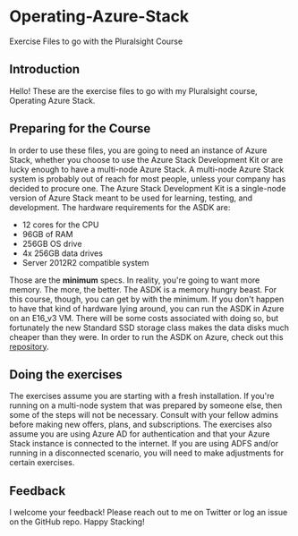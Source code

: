 # Operating-Azure-Stack

Exercise Files to go with the Pluralsight Course

## Introduction

Hello!  These are the exercise files to go with my Pluralsight course, Operating Azure Stack.  

## Preparing for the Course

In order to use these files, you are going to need an instance of Azure Stack, whether you choose to use the Azure Stack Development Kit or are lucky enough to have a multi-node Azure Stack.  A multi-node Azure Stack system is probably out of reach for most people, unless your company has decided to procure one.  The Azure Stack Development Kit is a single-node version of Azure Stack meant to be used for learning, testing, and development.  The hardware requirements for the ASDK are:

- 12 cores for the CPU
- 96GB of RAM
- 256GB OS drive
- 4x 256GB data drives
- Server 2012R2 compatible system

Those are the **minimum** specs.  In reality, you're going to want more memory.  The more, the better.  The ASDK is a memory hungry beast.  For this course, though, you can get by with the minimum.  If you don't happen to have that kind of hardware lying around, you can run the ASDK in Azure on an E16_v3 VM.  There will be some costs associated with doing so, but fortunately the new Standard SSD storage class makes the data disks much cheaper than they were.  In order to run the ASDK on Azure, check out this [repository](https://github.com/yagmurs/AzureStack-VM-PoC).

## Doing the exercises

The exercises assume you are starting with a fresh installation.  If you're running on a multi-node system that was prepared by someone else, then some of the steps will not be necessary.  Consult with your fellow admins before making new offers, plans, and subscriptions.  The exercises also assume you are using Azure AD for authentication and that your Azure Stack instance is connected to the internet.  If you are using ADFS and/or running in a disconnected scenario, you will need to make adjustments for certain exercises.

## Feedback

I welcome your feedback!  Please reach out to me on Twitter or log an issue on the GitHub repo.  Happy Stacking!
